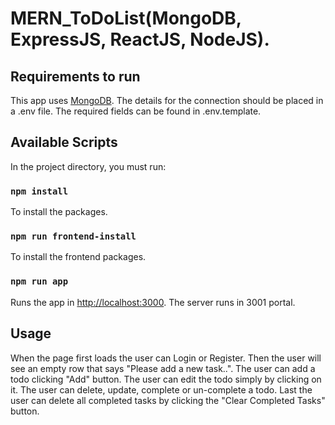 # MERN_ToDoList(MongoDB, ExpressJS, ReactJS, NodeJS).

## Requirements to run

This app uses [MongoDB](https://www.mongodb.com/). The details for the connection
should be placed in a .env file. The required fields can be found in .env.template. 

## Available Scripts

In the project directory, you must run:

### `npm install`

To install the packages.

### `npm run frontend-install`

To install the frontend packages.

### `npm run app`

Runs the app in [http://localhost:3000](http://localhost:3000).
The server runs in 3001 portal.

## Usage

When the page first loads the user can Login or Register. Then the 
user will see an empty row that 
says "Please add a new task..". The user can add a todo clicking
"Add" button. The user can edit the todo simply by clicking on it.
The user can delete, update, complete or un-complete a todo.
Last the user can delete all completed tasks by clicking the 
"Clear Completed Tasks" button.

